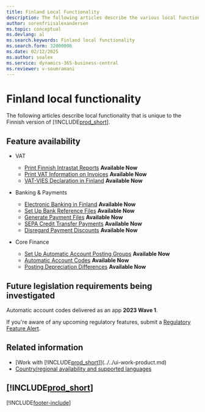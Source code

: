 ```yaml
---
title: Finland Local Functionality
description: The following articles describe the various local functionality in the Finnish version of Business Central.
author: sorenfriisalexandersen
ms.topic: conceptual
ms.devlang: al
ms.search.keywords: Finland local functionality
ms.search.form: 32000006
ms.date: 02/12/2025
ms.author: soalex
ms.service: dynamics-365-business-central
ms.reviewer: v-soumramani
---
```


# Finland local functionality

The following articles describe local functionality that is unique to the Finnish version of [!INCLUDE[prod_short](../../includes/prod_short.md)].  

## Feature availability

- VAT
  - [Print Finnish Intrastat Reports](how-to-print-finnish-intrastat-reports.md) **Available Now**
  - [Print VAT Information on Invoices](how-to-print-vat-information-on-invoices.md) **Available Now**
  - [VAT-VIES Declaration in Finland](vat-vies-declaration-in-finland.md) **Available Now**

- Banking & Payments
  - [Electronic Banking in Finland](electronic-banking-in-finland.md) **Available Now**
  - [Set Up Bank Reference Files](how-to-set-up-bank-reference-files.md) **Available Now**
  - [Generate Payment Files](how-to-generate-payment-files.md) **Available Now**
  - [SEPA Credit Transfer Payments](sepa-credit-transfer-payments.md) **Available Now**
  - [Disregard Payment Discounts](how-to-disregard-payment-discounts.md) **Available Now**

- Core Finance
  - [Set Up Automatic Account Posting Groups](how-to-set-up-automatic-account-posting-groups.md) **Available Now**
  - [Automatic Account Codes](automatic-account-codes.md) **Available Now**
  - [Posting Depreciation Differences](posting-depreciation-differences.md) **Available Now**

## Future legislation requirements being investigated

Automatic account codes delivered as an app **2023 Wave 1**.

If you're aware of any upcoming regulatory features, submit a [Regulatory Feature Alert](https://forms.office.com/pages/responsepage.aspx?id=v4j5cvGGr0GRqy180BHbRwkeauYiJKZOpJ0CtKuVmJlURURaMlQ4Rk05UFY4NkVEOTA0MUU5WThXSC4u).

## Related information

- [Work with [!INCLUDE[prod_short](../../includes/prod_short.md)]](../../ui-work-product.md)  
- [Country/regional availability and supported languages](/dynamics365/business-central/dev-itpro/compliance/apptest-countries-and-translations)  

## [!INCLUDE[prod_short](../../includes/free_trial_md.md)]  

[!INCLUDE[footer-include](../../includes/footer-banner.md)]
